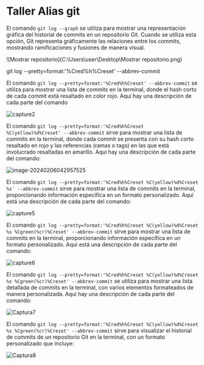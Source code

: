 # Taller Alias git

El comando `git log --graph` se utiliza para mostrar una representación gráfica del historial de commits en un repositorio Git. Cuando se utiliza esta opción, Git representa gráficamente las relaciones entre los commits, mostrando ramificaciones y fusiones de manera visual.

![Mostrar repositorio](C:\Users\user\Desktop\Mostrar repositorio.png)



git log --pretty=format:'%Cred%h%Creset' --abbrev-commit

El comando `git log --pretty=format:'%Cred%h%Creset' --abbrev-commit` se utiliza para mostrar una lista de commits en la terminal, donde el hash corto de cada commit está resaltado en color rojo. Aquí hay una descripción de cada parte del comando

![capture2](C:\Users\user\Desktop\capture2.png)

El comando `git log --pretty=format:'%Cred%h%Creset %C(yellow)%d%Creset' --abbrev-commit` sirve para mostrar una lista de commits en la terminal, donde cada commit se presenta con su hash corto resaltado en rojo y las referencias (ramas o tags) en las que está involucrado resaltadas en amarillo. Aquí hay una descripción de cada parte del comando:

![image-20240206042957525](C:\Users\user\AppData\Roaming\Typora\typora-user-images\image-20240206042957525.png)

El comando `git log --pretty=format:'%Cred%h%Creset %C(yellow)%d%Creset %s' --abbrev-commit` sirve para mostrar una lista de commits en la terminal, proporcionando información específica en un formato personalizado. Aquí está una descripción de cada parte del comando:

![capture5](C:\Users\user\Desktop\capture5.png)

El comando `git log --pretty=format:'%Cred%h%Creset %C(yellow)%d%Creset %s %Cgreen(%cr)%Creset' --abbrev-commit` sirve para mostrar una lista de commits en la terminal, proporcionando información específica en un formato personalizado. Aquí está una descripción de cada parte del comando:

![capture6](C:\Users\user\Desktop\capture6.png)

El comando `git log --pretty=format:'%Cred%h%Creset %C(yellow)%d%Creset %s %Cgreen(%cr)%Creset' --abbrev-commit` se utiliza para mostrar una lista detallada de commits en la terminal, con varios elementos formateados de manera personalizada. Aquí hay una descripción de cada parte del comando:

![Captura7](C:\Users\user\Desktop\Captura7.png)

El comando `git log --pretty=format:'%Cred%h%Creset %C(yellow)%d%Creset %s %Cgreen(%cr)%Creset' --abbrev-commit` sirve para visualizar el historial de commits de un repositorio Git en la terminal, con un formato personalizado que incluye:

![Captura8](C:\Users\user\Desktop\Captura8.png)